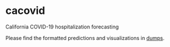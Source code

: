 # cacovid
California COVID-19 hospitalization forecasting

Please find the formatted predictions and visualizations in [dumps](dumps).
